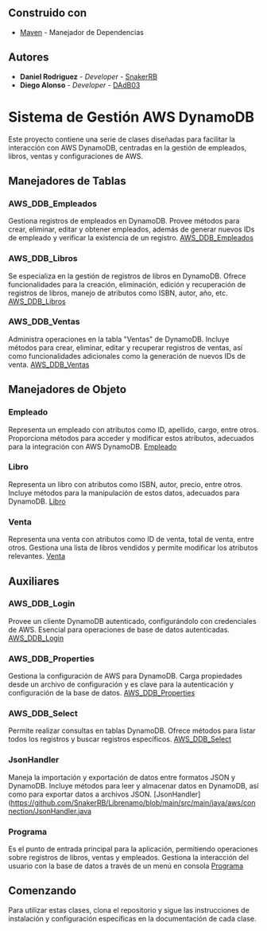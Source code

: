 ## Construido con

* [Maven](https://maven.apache.org/) - Manejador de Dependencias

## Autores

* **Daniel Rodriguez** - *Developer* - [SnakerRB](https://github.com/SnakerRB)
* **Diego Alonso** - *Developer* - [DAdB03](https://github.com/DAdB03)


# Sistema de Gestión AWS DynamoDB

Este proyecto contiene una serie de clases diseñadas para facilitar la interacción con AWS DynamoDB, centradas en la gestión de empleados, libros, ventas y configuraciones de AWS.

## Manejadores de Tablas

### AWS_DDB_Empleados
Gestiona registros de empleados en DynamoDB. Provee métodos para crear, eliminar, editar y obtener empleados, además de generar nuevos IDs de empleado y verificar la existencia de un registro.
[AWS_DDB_Empleados](https://github.com/SnakerRB/Librenamo/blob/main/src/main/java/aws/connection/AWS_DDB_Empleados.java)

### AWS_DDB_Libros
Se especializa en la gestión de registros de libros en DynamoDB. Ofrece funcionalidades para la creación, eliminación, edición y recuperación de registros de libros, manejo de atributos como ISBN, autor, año, etc.
[AWS_DDB_Libros](https://github.com/SnakerRB/Librenamo/blob/main/src/main/java/aws/connection/AWS_DDB_Libros.java)
### AWS_DDB_Ventas
Administra operaciones en la tabla "Ventas" de DynamoDB. Incluye métodos para crear, eliminar, editar y recuperar registros de ventas, así como funcionalidades adicionales como la generación de nuevos IDs de venta.
[AWS_DDB_Ventas](https://github.com/SnakerRB/Librenamo/blob/main/src/main/java/aws/connection/AWS_DDB_Ventas.java)

## Manejadores de Objeto
### Empleado
Representa un empleado con atributos como ID, apellido, cargo, entre otros. Proporciona métodos para acceder y modificar estos atributos, adecuados para la integración con AWS DynamoDB.
[Empleado](https://github.com/SnakerRB/Librenamo/blob/main/src/main/java/aws/connection/Empleado.java)

### Libro
Representa un libro con atributos como ISBN, autor, precio, entre otros. Incluye métodos para la manipulación de estos datos, adecuados para DynamoDB.
[Libro](https://github.com/SnakerRB/Librenamo/blob/main/src/main/java/aws/connection/Libro.java)

### Venta
Representa una venta con atributos como ID de venta, total de venta, entre otros. Gestiona una lista de libros vendidos y permite modificar los atributos relevantes.
[Venta](https://github.com/SnakerRB/Librenamo/blob/main/src/main/java/aws/connection/Venta.java)

## Auxiliares

### AWS_DDB_Login
Provee un cliente DynamoDB autenticado, configurándolo con credenciales de AWS. Esencial para operaciones de base de datos autenticadas.
[AWS_DDB_Login](https://github.com/SnakerRB/Librenamo/blob/main/src/main/java/aws/connection/AWS_DDB_Login.java)

### AWS_DDB_Properties
Gestiona la configuración de AWS para DynamoDB. Carga propiedades desde un archivo de configuración y es clave para la autenticación y configuración de la base de datos.
[AWS_DDB_Properties](https://github.com/SnakerRB/Librenamo/blob/main/src/main/java/aws/connection/AWS_DDB_Properties.java)

### AWS_DDB_Select
Permite realizar consultas en tablas DynamoDB. Ofrece métodos para listar todos los registros y buscar registros específicos.
[AWS_DDB_Select](https://github.com/SnakerRB/Librenamo/blob/main/src/main/java/aws/connection/AWS_DDB_Select.java)

### JsonHandler
Maneja la importación y exportación de datos entre formatos JSON y DynamoDB. Incluye métodos para leer y almacenar datos en DynamoDB, así como para exportar datos a archivos JSON.
[JsonHandler](https://github.com/SnakerRB/Librenamo/blob/main/src/main/java/aws/connection/JsonHandler.java

### Programa
Es el punto de entrada principal para la aplicación, permitiendo operaciones sobre registros de libros, ventas y empleados. Gestiona la interacción del usuario con la base de datos a través de un menú en consola
[Programa](https://github.com/SnakerRB/Librenamo/blob/main/src/main/java/aws/connection/Programa.java)

## Comenzando
Para utilizar estas clases, clona el repositorio y sigue las instrucciones de instalación y configuración específicas en la documentación de cada clase.

